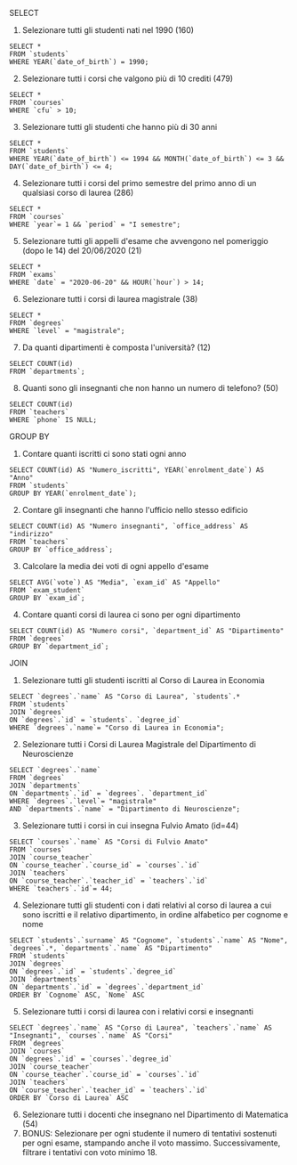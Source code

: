 SELECT

1. Selezionare tutti gli studenti nati nel 1990 (160)

```
SELECT *
FROM `students`
WHERE YEAR(`date_of_birth`) = 1990;
```

2. Selezionare tutti i corsi che valgono più di 10 crediti (479)

```
SELECT *
FROM `courses`
WHERE `cfu` > 10;
```

3. Selezionare tutti gli studenti che hanno più di 30 anni

```
SELECT *
FROM `students`
WHERE YEAR(`date_of_birth`) <= 1994 && MONTH(`date_of_birth`) <= 3 && DAY(`date_of_birth`) <= 4;
```

4. Selezionare tutti i corsi del primo semestre del primo anno di un qualsiasi corso di laurea (286)

```
SELECT * 
FROM `courses`
WHERE `year`= 1 && `period` = "I semestre";
```

5. Selezionare tutti gli appelli d'esame che avvengono nel pomeriggio (dopo le 14) del 20/06/2020 (21)

```
SELECT * 
FROM `exams`
WHERE `date` = "2020-06-20" && HOUR(`hour`) > 14;
```

6. Selezionare tutti i corsi di laurea magistrale (38)

```
SELECT * 
FROM `degrees`
WHERE `level` = "magistrale";
```

7. Da quanti dipartimenti è composta l'università? (12)

```
SELECT COUNT(id) 
FROM `departments`;
```

8. Quanti sono gli insegnanti che non hanno un numero di telefono? (50)

```
SELECT COUNT(id) 
FROM `teachers`
WHERE `phone` IS NULL;
```

GROUP BY

1. Contare quanti iscritti ci sono stati ogni anno

```
SELECT COUNT(id) AS "Numero_iscritti", YEAR(`enrolment_date`) AS "Anno"
FROM `students`
GROUP BY YEAR(`enrolment_date`);
```

2. Contare gli insegnanti che hanno l'ufficio nello stesso edificio

```
SELECT COUNT(id) AS "Numero insegnanti", `office_address` AS "indirizzo"
FROM `teachers`
GROUP BY `office_address`;
```

3. Calcolare la media dei voti di ogni appello d'esame

```
SELECT AVG(`vote`) AS "Media", `exam_id` AS "Appello"
FROM `exam_student`
GROUP BY `exam_id`;
```

4. Contare quanti corsi di laurea ci sono per ogni dipartimento

```
SELECT COUNT(id) AS "Numero corsi", `department_id` AS "Dipartimento"
FROM `degrees`
GROUP BY `department_id`;
```

JOIN

1. Selezionare tutti gli studenti iscritti al Corso di Laurea in Economia

```
SELECT `degrees`.`name` AS "Corso di Laurea", `students`.*
FROM `students`
JOIN `degrees`
ON `degrees`.`id` = `students`. `degree_id`
WHERE `degrees`.`name`= "Corso di Laurea in Economia";
```

2. Selezionare tutti i Corsi di Laurea Magistrale del Dipartimento di Neuroscienze

```
SELECT `degrees`.`name`
FROM `degrees`
JOIN `departments`
ON `departments`.`id` = `degrees`. `department_id`
WHERE `degrees`.`level`= "magistrale"
AND `departments`.`name` = "Dipartimento di Neuroscienze";
```

3. Selezionare tutti i corsi in cui insegna Fulvio Amato (id=44)

```
SELECT `courses`.`name` AS "Corsi di Fulvio Amato"
FROM `courses`
JOIN `course_teacher`
ON `course_teacher`.`course_id` = `courses`.`id`
JOIN `teachers`
ON `course_teacher`.`teacher_id` = `teachers`.`id`
WHERE `teachers`.`id`= 44;
```

4. Selezionare tutti gli studenti con i dati relativi al corso di laurea a cui sono iscritti e il relativo dipartimento, in ordine alfabetico per cognome e nome

```
SELECT `students`.`surname` AS "Cognome", `students`.`name` AS "Nome", `degrees`.*, `departments`.`name` AS "Dipartimento"
FROM `students`
JOIN `degrees`
ON `degrees`.`id` = `students`.`degree_id`
JOIN `departments`
ON `departments`.`id` = `degrees`.`department_id`  
ORDER BY `Cognome` ASC, `Nome` ASC
```

5. Selezionare tutti i corsi di laurea con i relativi corsi e insegnanti

```
SELECT `degrees`.`name` AS "Corso di Laurea", `teachers`.`name` AS "Insegnanti", `courses`.`name` AS "Corsi"
FROM `degrees`
JOIN `courses`
ON `degrees`.`id` = `courses`.`degree_id`
JOIN `course_teacher`
ON `course_teacher`.`course_id` = `courses`.`id`
JOIN `teachers`
ON `course_teacher`.`teacher_id` = `teachers`.`id`  
ORDER BY `Corso di Laurea` ASC
```

6. Selezionare tutti i docenti che insegnano nel Dipartimento di Matematica (54)
7. BONUS: Selezionare per ogni studente il numero di tentativi sostenuti per ogni esame, stampando anche il voto massimo. Successivamente, filtrare i tentativi con voto minimo 18.